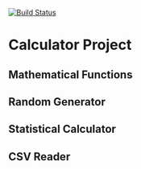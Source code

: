 [![Build Status](https://travis-ci.com/ssm29njit/calculator601SJ.svg?branch=master)](https://travis-ci.com/ssm29njit/calculator601SJ)

# Calculator Project

## Mathematical Functions

## Random Generator

## Statistical Calculator

## CSV Reader
